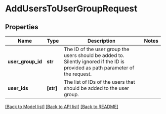 # AddUsersToUserGroupRequest

## Properties
Name | Type | Description | Notes
------------ | ------------- | ------------- | -------------
**user_group_id** | **str** | The ID of the user group the users should be added to. Silently ignored if the ID is provided as path parameter of the request. | 
**user_ids** | **[str]** | The list of IDs of the users that should be added to the user group. | 

[[Back to Model list]](../README.md#documentation-for-models) [[Back to API list]](../README.md#documentation-for-api-endpoints) [[Back to README]](../README.md)


